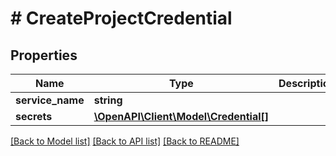 # # CreateProjectCredential

## Properties

Name | Type | Description | Notes
------------ | ------------- | ------------- | -------------
**service_name** | **string** |  |
**secrets** | [**\OpenAPI\Client\Model\Credential[]**](Credential.md) |  |

[[Back to Model list]](../../README.md#models) [[Back to API list]](../../README.md#endpoints) [[Back to README]](../../README.md)
